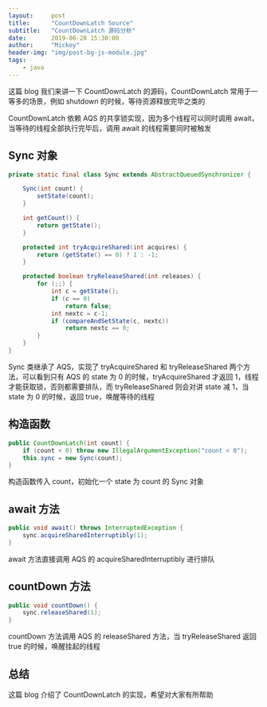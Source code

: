 ```yaml
---
layout:     post
title:      "CountDownLatch Source"
subtitle:   "CountDownLatch 源码分析"
date:       2019-06-28 15:30:00
author:     "Mickey"
header-img: "img/post-bg-js-module.jpg"
tags:
    - java
---
```


这篇 blog 我们来讲一下 CountDownLatch 的源码，CountDownLatch 常用于一等多的场景，例如 shutdown 的时候，等待资源释放完毕之类的

CountDownLatch 依赖 AQS 的共享锁实现，因为多个线程可以同时调用 await，当等待的线程全部执行完毕后，调用 await 的线程需要同时被触发

## Sync 对象

```java
private static final class Sync extends AbstractQueuedSynchronizer {

    Sync(int count) {
        setState(count);
    }

    int getCount() {
        return getState();
    }

    protected int tryAcquireShared(int acquires) {
        return (getState() == 0) ? 1 : -1;
    }

    protected boolean tryReleaseShared(int releases) {
        for (;;) {
            int c = getState();
            if (c == 0)
                return false;
            int nextc = c-1;
            if (compareAndSetState(c, nextc))
                return nextc == 0;
        }
    }
}
```

Sync 类继承了 AQS，实现了 tryAcquireShared 和 tryReleaseShared 两个方法，可以看到只有 AQS 的 state 为 0 的时候，tryAcquireShared 才返回 1，线程才能获取锁，否则都需要排队，而 tryReleaseShared 则会对讲 state 减 1，当 state 为 0 的时候，返回 true，唤醒等待的线程

## 构造函数

```java
public CountDownLatch(int count) {
    if (count < 0) throw new IllegalArgumentException("count < 0");
    this.sync = new Sync(count);
}
```
构造函数传入 count，初始化一个 state 为 count 的 Sync 对象

## await 方法

```java
public void await() throws InterruptedException {
    sync.acquireSharedInterruptibly(1);
}
```

await 方法直接调用 AQS 的 acquireSharedInterruptibly 进行排队

## countDown 方法

```java
public void countDown() {
    sync.releaseShared(1);
}
```

countDown 方法调用 AQS 的 releaseShared 方法，当 tryReleaseShared 返回 true 的时候，唤醒挂起的线程

## 总结

这篇 blog 介绍了 CountDownLatch 的实现，希望对大家有所帮助

